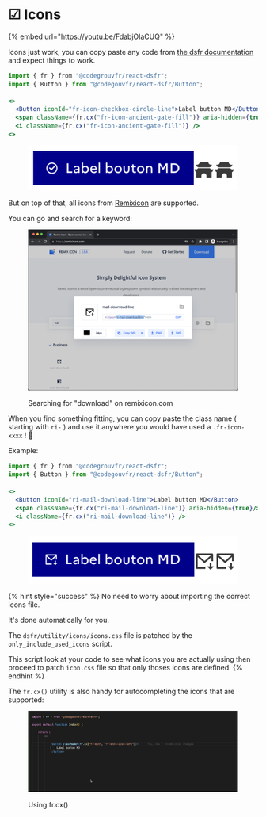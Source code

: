 # ☑ Icons

{% embed url="https://youtu.be/FdabjOlaCUQ" %}

Icons just work, you can copy paste any code from [the dsfr documentation](https://www.systeme-de-design.gouv.fr/elements-d-interface/fondamentaux-techniques/icones) and expect things to work.

```jsx
import { fr } from "@codegrouvfr/react-dsfr";
import { Button } from "@codegouvfr/react-dsfr/Button";

<>
  <Button iconId="fr-icon-checkbox-circle-line">Label button MD</Button>
  <span className={fr.cx("fr-icon-ancient-gate-fill")} aria-hidden={true}/>
  <i className={fr.cx("fr-icon-ancient-gate-fill")} />
<>
```

<figure><img src=".gitbook/assets/image (5) (1).png" alt=""><figcaption></figcaption></figure>

But on top of that, all icons from [Remixicon](https://remixicon.com/) are supported.

You can go and search for a keyword:

<figure><img src=".gitbook/assets/image (2) (1).png" alt=""><figcaption><p>Searching for "download" on remixicon.com</p></figcaption></figure>

When you find something fitting, you can copy paste the class name ( starting with `ri-` ) and use it anywhere you would have used a `.fr-icon-xxxx` ! 🚀

Example:

```jsx
import { fr } from "@codegrouvfr/react-dsfr";
import { Button } from "@codegouvfr/react-dsfr/Button";

<>
  <Button iconId="ri-mail-download-line">Label button MD</Button>
  <span className={fr.cx("ri-mail-download-line")} aria-hidden={true}/>
  <i className={fr.cx("ri-mail-download-line")} />
<>
```

<figure><img src=".gitbook/assets/image (7) (1).png" alt=""><figcaption></figcaption></figure>

{% hint style="success" %}
No need to worry about importing the correct icons file.

It's done automatically for you.

The `dsfr/utility/icons/icons.css` file is patched by the `only_include_used_icons` script.

This script look at your code to see what icons you are actually using then proceed to patch `icon.css` file so that only thoses icons are defined.
{% endhint %}

The `fr.cx()` utility is also handy for autocompleting the icons that are supported:

<figure><img src=".gitbook/assets/frcx (1).gif" alt=""><figcaption><p>Using fr.cx()</p></figcaption></figure>
